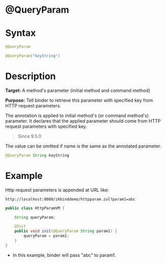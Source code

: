 # @QueryParam

Syntax
======

``` java
@QueryParam

@QueryParam("keyString")
```

Description
===========

**Target:** A method's parameter (initial method and command method)

**Purpose:** Tell binder to retrieve this parameter with specified key from HTTP request parameters.

The annotation is applied to initial method's (or command method's) parameter. It declares that the applied parameter should come from HTTP request parameters with specified key.

> Since 9.5.0

The value can be omitted if name is the same as the annotated parameter.
```java
@QueryParam String keyString
```

Example
=======

Http request parameters is appended at URL like: 

`http://localhost:8080/zkbinddemo/httpparam.zul?param1=abc`

``` java
public class HttpParamVM {

    String queryParam;

    @Init
    public void init(@QueryParam String param1) {
        queryParam = param1;
    }
}
```

-   In this example, binder will pass "abc" to param1.
